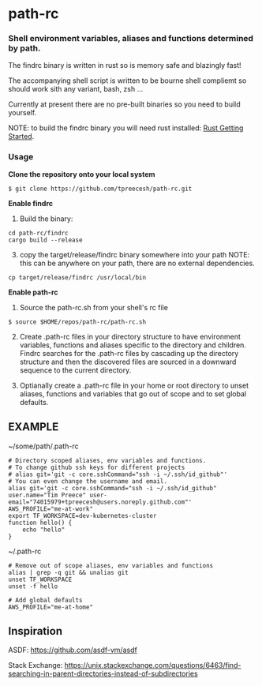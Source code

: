 # path-rc

### Shell environment variables, aliases and functions determined by path.

The findrc binary is written in rust so is memory safe and blazingly fast!

The accompanying shell script is written to be bourne shell compliemt so should work sith any variant, bash, zsh ...

Currently at present there are no pre-built binaries so you need to build yourself.

NOTE: to build the findrc binary you will need rust installed: [Rust Getting Started](https://www.rust-lang.org/learn/get-started).

### Usage

**Clone the repository onto your local system**

```shell
$ git clone https://github.com/tpreecesh/path-rc.git
```

**Enable findrc**

1. Build the binary:

```shell
cd path-rc/findrc
cargo build --release
```

3. copy the target/release/findrc binary somewhere into your path
   NOTE: this can be anywhere on your path, there are no external dependencies.
```shell
cp target/release/findrc /usr/local/bin
```

**Enable path-rc**

1. Source the path-rc.sh from your shell's rc file

```shell
$ source $HOME/repos/path-rc/path-rc.sh
```

2. Create .path-rc files in your directory structure to have environment variables, functions and aliases specific to the directory and children. Findrc searches for the .path-rc files by cascading up the directory structure and then the discovered files are sourced in a downward sequence to the current directory.

3. Optianally create a .path-rc file in your home or root directory to unset aliases, functions and variables that go out of scope and to set global defaults.

## EXAMPLE

~/some/path/.path-rc

```shell
# Directory scoped aliases, env variables and functions.
# To change github ssh keys for different projects
# alias git='git -c core.sshCommand="ssh -i ~/.ssh/id_github"'
# You can even change the username and email.
alias git='git -c core.sshCommand="ssh -i ~/.ssh/id_github" user.name="Tim Preece" user-email="74015979+tpreecesh@users.noreply.github.com"'
AWS_PROFILE="me-at-work"
export TF_WORKSPACE=dev-kubernetes-cluster
function hello() {
    echo "hello"
}
```

~/.path-rc

```shell
# Remove out of scope aliases, env variables and functions
alias | grep -q git && unalias git
unset TF_WORKSPACE
unset -f hello

# Add global defaults
AWS_PROFILE="me-at-home"
```

## Inspiration

ASDF: https://github.com/asdf-vm/asdf

Stack Exchange: https://unix.stackexchange.com/questions/6463/find-searching-in-parent-directories-instead-of-subdirectories

